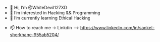 - 👋 Hi, I’m @WhiteDevil127XD
- 👀 I’m interested in Hacking && Programming
- 🌱 I’m currently learning Ethical Hacking
<!--- 💞️ I’m looking to collaborate on ...--->
- 📫 How to reach me -> Linkdin --> https://www.linkedin.com/in/sanket-sherkhane-955ab5204/

<!---
WhiteDevil127XD/WhiteDevil127XD is a ✨ special ✨ repository because its `README.md` (this file) appears on your GitHub profile.
You can click the Preview link to take a look at your changes.
--->
